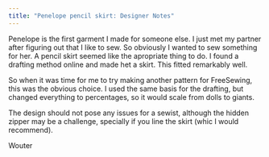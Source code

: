 ```yaml
---
title: "Penelope pencil skirt: Designer Notes"
---
```


Penelope is the first garment I made for someone else. I just met my partner after figuring out 
that I like to sew. So obviously I wanted to sew something for her. A pencil skirt seemed like 
the apropriate thing to do. I found a drafting method online and made het a skirt. This
fitted remarkably well.

So when it was time for me to try making another pattern for FreeSewing, this was the obvious
choice. I used the same basis for the drafting, but changed everything to percentages, so
it would scale from dolls to giants.

The design should not pose any issues for a sewist, although the hidden zipper may be a challenge,
specially if you line the skirt (whic I would recommend).

Wouter


